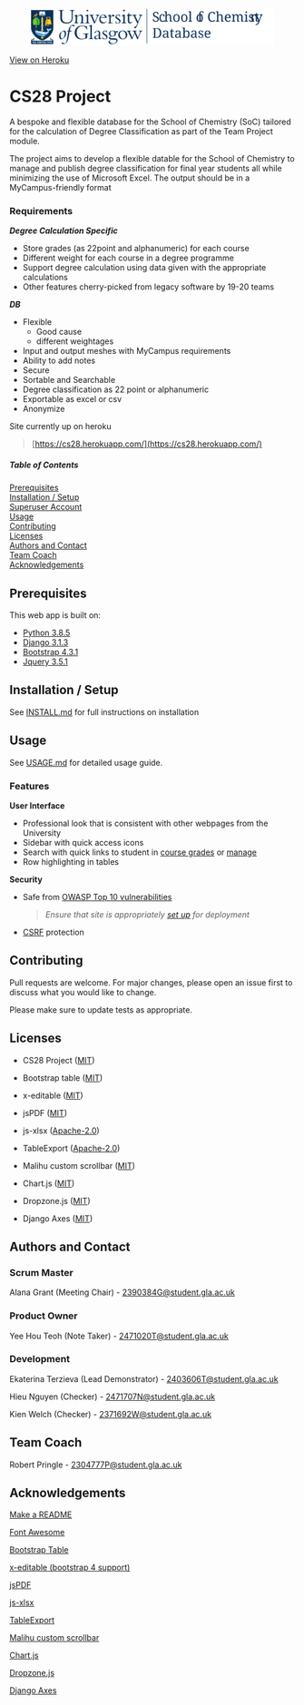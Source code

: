 <p align="center">
    <a href="https://cs28.herokuapp.com/">
        <img class="logo"
             src="./cs28_project/static/icons/UoG_colour_edited.svg"
             alt="uog_logo"
             height="64">
        <p>View on Heroku</p>
    </a>
</p>

# CS28 Project

A bespoke and flexible database for the School of Chemistry (SoC) tailored for the calculation of Degree Classification as part of the Team Project module.

The project aims to develop a flexible datable for the School of Chemistry to manage and publish degree classification for final year students all while minimizing the use of Microsoft Excel. The output should be in a MyCampus-friendly format

### Requirements

***Degree Calculation Specific***
- Store grades (as 22point and alphanumeric) for each course
- Different weight for each course in a degree programme
- Support degree calculation using data given with the appropriate calculations
- Other features cherry-picked from legacy software by 19-20 teams

***DB***
- Flexible
  - Good cause
  - different weightages
- Input and output meshes with MyCampus requirements
- Ability to add notes
- Secure
- Sortable and Searchable
- Degree classification as 22 point or alphanumeric
- Exportable as excel or csv
- Anonymize

Site currently up on heroku
> [https://cs28.herokuapp.com/](https://cs28.herokuapp.com/)

##### Table of Contents
[Prerequisites](#prerequisites)  
[Installation / Setup](#installation-setup)  
[Superuser Account](#superuser-account)  
[Usage](#usage)  
[Contributing](#contributing)  
[Licenses](#licenses)  
[Authors and Contact](#authors-and-contact)  
[Team Coach](#team-coach)  
[Acknowledgements](#acknowledgements)  



## Prerequisites

This web app is built on:
- [Python 3.8.5](https://www.python.org/downloads/release/python-385/)
- [Django 3.1.3](https://docs.djangoproject.com/en/3.1/releases/3.1.3/)
- [Bootstrap 4.3.1](https://getbootstrap.com/docs/4.3/getting-started/introduction/)
- [Jquery 3.5.1](https://jquery.com/download/)

## Installation / Setup
See [INSTALL.md](INSTALL.md) for full instructions on installation

## Usage

See [USAGE.md](USAGE.md) for detailed usage guide.

### Features

**User Interface**
- Professional look that is consistent with other webpages from the University
- Sidebar with quick access icons
- Search with quick links to student in [course grades](USAGE.md#course-grades) or [manage](USAGE.md#manage-and-export-csv)
- Row highlighting in tables

**Security**  
- Safe from [OWASP Top 10 vulnerabilities](https://owasp.org/www-project-top-ten/)  
  > *Ensure that site is appropriately [set up](INSTALL.md#live-server) for deployment*
- [CSRF](https://en.wikipedia.org/wiki/Cross-site_request_forgery) protection

## Contributing
Pull requests are welcome. For major changes, please open an issue first to discuss what you would like to change.

Please make sure to update tests as appropriate.

## Licenses

- CS28 Project ([MIT](LICENSE))

- Bootstrap table ([MIT](https://github.com/wenzhixin/bootstrap-table/blob/master/LICENSE))

- x-editable ([MIT](https://github.com/Talv/x-editable/blob/develop/LICENSE-MIT))

- jsPDF ([MIT](https://github.com/MrRio/jsPDF/blob/master/LICENSE))

- js-xlsx ([Apache-2.0](https://github.com/protobi/js-xlsx/blob/beta/LICENSE))

- TableExport ([Apache-2.0](https://github.com/clarketm/TableExport/blob/master/LICENSE.txt))

- Malihu custom scrollbar ([MIT](https://github.com/malihu/malihu-custom-scrollbar-plugin/blob/master/LICENSE.txt))

- Chart.js ([MIT](https://github.com/chartjs/Chart.js/blob/master/LICENSE.md))

- Dropzone.js ([MIT](https://github.com/dropzone/dropzone/blob/main/LICENSE))

- Django Axes ([MIT](https://github.com/jazzband/django-axes/blob/master/LICENSE))

## Authors and Contact
### Scrum Master
Alana Grant (Meeting Chair) - [2390384G@student.gla.ac.uk](2390384G@student.gla.ac.uk)

### Product Owner
Yee Hou Teoh (Note Taker) - [2471020T@student.gla.ac.uk](2471020T@student.gla.ac.uk)

### Development
Ekaterina Terzieva (Lead Demonstrator) - [2403606T@student.gla.ac.uk](2403606T@student.gla.ac.uk)

Hieu Nguyen (Checker) - [2471707N@student.gla.ac.uk](2471707N@student.gla.ac.uk)

Kien Welch (Checker) - [2371692W@student.gla.ac.uk](2371692W@student.gla.ac.uk)
## Team Coach

Robert Pringle - [2304777P@student.gla.ac.uk](2304777P@student.gla.ac.uk)

## Acknowledgements
[Make a README](https://www.makeareadme.com/)

[Font Awesome](https://fontawesome.com/)

[Bootstrap Table](https://bootstrap-table.com/)

[x-editable (bootstrap 4 support)](https://github.com/Talv/x-editable/tree/develop)

[jsPDF](https://github.com/MrRio/jsPDF)

[js-xlsx](https://www.npmjs.com/package/js-xlsx)

[TableExport](https://tableexport.v5.travismclarke.com/)

[Malihu custom scrollbar](https://github.com/malihu/malihu-custom-scrollbar-plugin)

[Chart.js](https://www.chartjs.org/)

[Dropzone.js](https://www.dropzonejs.com/)

[Django Axes](https://pypi.org/project/django-axes/)
